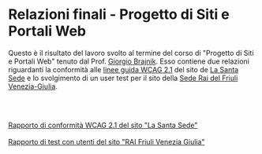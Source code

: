 # Relazioni finali - Progetto di Siti e Portali Web

Questo è il risultato del lavoro svolto al termine del corso di "Progetto di Siti e Portali Web" tenuto dal Prof. [Giorgio Brajnik](https://users.dimi.uniud.it/~giorgio.brajnik/). Esso contiene due relazioni riguardanti la conformità alle [linee guida WCAG 2.1](https://www.w3.org/TR/WCAG21/) del sito de [La Santa Sede](http://w2.vatican.va) e lo svolgimento di un user test per il sito della [Sede Rai del Friuli Venezia-Giulia](https://sedefvg.rai.it).

<br/>
<br/>

<a class="home-link" href="/wcag_vatican_introduzione">Rapporto di conformità WCAG 2.1 del sito "La Santa Sede"</a>
<br/>
<br/>
<a class="home-link" href="/ut_sedefvg_introduzione">Rapporto di test con utenti del sito "RAI Friuli Venezia Giulia"</a>
